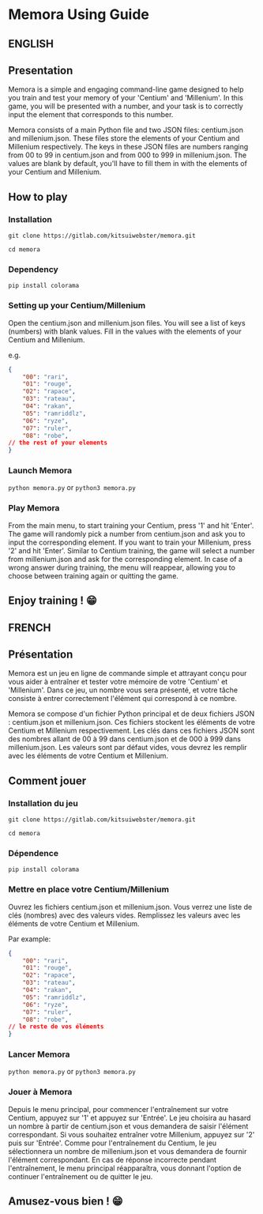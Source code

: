 # Memora Using Guide

## **ENGLISH**

## Presentation

Memora is a simple and engaging command-line game designed to help you train and test your memory of your 'Centium' and 'Millenium'. In this game, you will be presented with a number, and your task is to correctly input the element that corresponds to this number.

Memora consists of a main Python file and two JSON files: centium.json and millenium.json. These files store the elements of your Centium and Millenium respectively. The keys in these JSON files are numbers ranging from 00 to 99 in centium.json and from 000 to 999 in millenium.json. The values are blank by default, you'll have to fill them in with the elements of your Centium and Millenium.

## How to play

### Installation

`git clone https://gitlab.com/kitsuiwebster/memora.git`

`cd memora`

### Dependency

`pip install colorama`

### Setting up your Centium/Millenium

Open the centium.json and millenium.json files. You will see a list of keys (numbers) with blank values. Fill in the values with the elements of your Centium and Millenium.

e.g.

```json
{
    "00": "rari",
    "01": "rouge",
    "02": "rapace",
    "03": "rateau",
    "04": "rakan",
    "05": "ramriddlz",
    "06": "ryze",
    "07": "ruler",
    "08": "robe",
// the rest of your elements
}
```

### Launch Memora

`python memora.py` or `python3 memora.py`

### Play Memora

From the main menu, to start training your Centium, press '1' and hit 'Enter'. The game will randomly pick a number from centium.json and ask you to input the corresponding element. If you want to train your Millenium, press '2' and hit 'Enter'. Similar to Centium training, the game will select a number from millenium.json and ask for the corresponding element. In case of a wrong answer during training, the menu will reappear, allowing you to choose between training again or quitting the game.

## Enjoy training ! 😁

## **FRENCH**

## Présentation

Memora est un jeu en ligne de commande simple et attrayant conçu pour vous aider à entraîner et tester votre mémoire de votre 'Centium' et 'Millenium'. Dans ce jeu, un nombre vous sera présenté, et votre tâche consiste à entrer correctement l'élément qui correspond à ce nombre. 

Memora se compose d'un fichier Python principal et de deux fichiers JSON : centium.json et millenium.json. Ces fichiers stockent les éléments de votre Centium et Millenium respectivement. Les clés dans ces fichiers JSON sont des nombres allant de 00 à 99 dans centium.json et de 000 à 999 dans millenium.json. Les valeurs sont par défaut vides, vous devrez les remplir avec les éléments de votre Centium et Millenium.

## Comment jouer

### Installation du jeu

`git clone https://gitlab.com/kitsuiwebster/memora.git`

`cd memora`

### Dépendence

`pip install colorama`

### Mettre en place votre Centium/Millenium

Ouvrez les fichiers centium.json et millenium.json. Vous verrez une liste de clés (nombres) avec des valeurs vides. Remplissez les valeurs avec les éléments de votre Centium et Millenium.

Par example:

```json
{
    "00": "rari",
    "01": "rouge",
    "02": "rapace",
    "03": "rateau",
    "04": "rakan",
    "05": "ramriddlz",
    "06": "ryze",
    "07": "ruler",
    "08": "robe",
// le reste de vos éléments
}
```

### Lancer Memora

`python memora.py` or `python3 memora.py`

### Jouer à Memora

Depuis le menu principal, pour commencer l'entraînement sur votre Centium, appuyez sur '1' et appuyez sur 'Entrée'. Le jeu choisira au hasard un nombre à partir de centium.json et vous demandera de saisir l'élément correspondant. Si vous souhaitez entraîner votre Millenium, appuyez sur '2' puis sur 'Entrée'. Comme pour l'entraînement du Centium, le jeu sélectionnera un nombre de millenium.json et vous demandera de fournir l'élément correspondant. En cas de réponse incorrecte pendant l'entraînement, le menu principal réapparaîtra, vous donnant l'option de continuer l'entraînement ou de quitter le jeu.

## Amusez-vous bien ! 😁